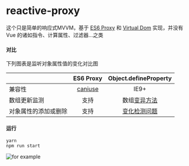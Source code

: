 # reactive-proxy
这个只是简单的响应式MVVM，基于 [ES6 Proxy](https://developer.mozilla.org/en-US/docs/Web/JavaScript/Reference/Global_Objects/Proxy) 和 [Virtual Dom](https://github.com/Matt-Esch/virtual-dom) 实现，并没有 Vue 的诸如指令、计算属性、过滤器...之类

#### 对比

下列图表是监听对象属性值的变化对比图

|           | ES6 Proxy | Object.defineProperty |
| :-------- | :--------:| :-------------------: |
| 兼容性     | [caniuse](http://caniuse.com/#search=Proxy) |  IE9+   |
| 数组更新监测|   支持     |  数组[变异方法](https://cn.vuejs.org/v2/guide/list.html#变异方法)  |
| 对象属性的添加或删除|支持 |  [变化检测问题](https://cn.vuejs.org/v2/guide/reactivity.html#变化检测问题)  |

#### 运行

```
yarn
npm run start
```

![for example](https://cloud.githubusercontent.com/assets/3281438/23602334/0627dea0-028b-11e7-8b54-98cb2a77d24c.jpg)
